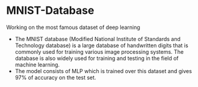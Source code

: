 # MNIST-Database
Working on the most famous dataset of deep learning

* The MNIST database (Modified National Institute of Standards and Technology database) is a large database of handwritten digits that is commonly used for training various image processing systems. The database is also widely used for training and testing in the field of machine learning.
* The model consists of MLP which is trained over this dataset and gives 97% of accuracy on the test set.
